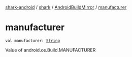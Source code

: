 [shark-android](../../index.md) / [shark](../index.md) / [AndroidBuildMirror](index.md) / [manufacturer](./manufacturer.md)

# manufacturer

`val manufacturer: `[`String`](https://kotlinlang.org/api/latest/jvm/stdlib/kotlin/-string/index.html)

Value of android.os.Build.MANUFACTURER

